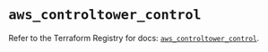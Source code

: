 # `aws_controltower_control`

Refer to the Terraform Registry for docs: [`aws_controltower_control`](https://registry.terraform.io/providers/hashicorp/aws/5.85.0/docs/resources/controltower_control).
